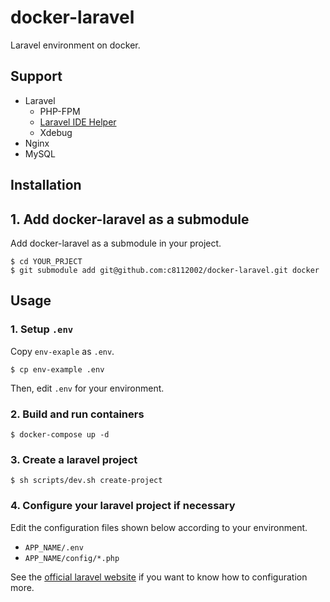 # docker-laravel

Laravel environment on docker.

## Support 

- Laravel
    - PHP-FPM
    - [Laravel IDE Helper](https://github.com/barryvdh/laravel-ide-helper)
    - Xdebug
- Nginx
- MySQL

## Installation

## 1. Add docker-laravel as a submodule

Add docker-laravel as a submodule in your project.

```
$ cd YOUR_PRJECT
$ git submodule add git@github.com:c8112002/docker-laravel.git docker
```

## Usage

### 1. Setup `.env`

Copy `env-exaple` as `.env`.

```
$ cp env-example .env
```

Then, edit `.env` for your environment.

### 2. Build and run containers

```
$ docker-compose up -d
```

### 3. Create a laravel project

```
$ sh scripts/dev.sh create-project
```

### 4. Configure your laravel project if necessary

Edit the configuration files shown below according to your environment.

- `APP_NAME/.env`
- `APP_NAME/config/*.php`

See the [official laravel website](https://laravel.com/docs/installation) if you want to know how to configuration more.
